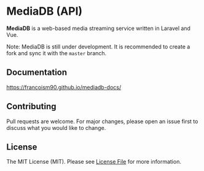 # MediaDB (API)

**MediaDB** is a web-based media streaming service written in Laravel and Vue.

Note: MediaDB is still under development. It is recommended to create a fork and sync it with the `master` branch.

## Documentation

<https://francoism90.github.io/mediadb-docs/>

## Contributing

Pull requests are welcome. For major changes, please open an issue first to discuss what you would like to change.

## License

The MIT License (MIT). Please see [License File](LICENSE.md) for more information.
